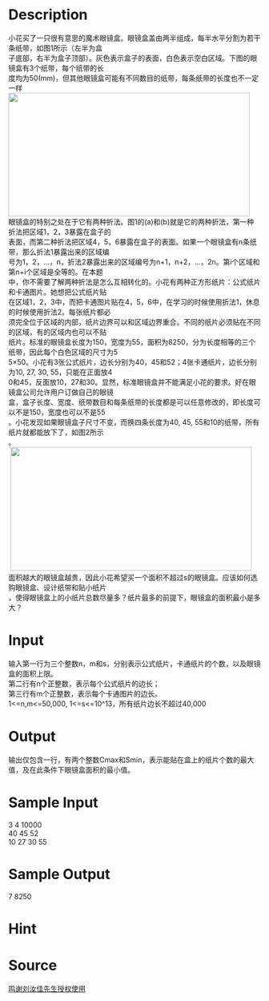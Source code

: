 
# Description

<div class="content"><div>小花买了一只很有意思的魔术眼镜盒。眼镜盒盖由两半组成，每半水平分割为若干条纸带，如图1所示（左半为盒</div>
<div>子底部，右半为盒子顶部）。灰色表示盒子的表面，白色表示空白区域。下图的眼镜盒有3个纸带，每个纸带的长</div>
<div>度均为50(mm)，但其他眼镜盒可能有不同数目的纸带，每条纸带的长度也不一定一样</div>
<div><img src="source/bzoj/1156/img/aHR0cHM6Ly9seWRzeS5jb20vSnVkZ2VPbmxpbmUvdXBsb2FkLzIwMTgwMi8xKDIpLnBuZw==.png" width="482" height="247" alt=""/></div>
<div>眼镜盒的特别之处在于它有两种折法。图1的(a)和(b)就是它的两种折法，第一种折法把区域1，2，3暴露在盒子的</div>
<div>表面，而第二种折法把区域4，5，6暴露在盒子的表面。如果一个眼镜盒有n条纸带，那么折法1暴露出来的区域编</div>
<div>号为1，2，...，n，折法2暴露出来的区域编号为n+1，n+2，...，2n。第i个区域和第n+i个区域是全等的。在本题</div>
<div>中，你不需要了解两种折法是怎么互相转化的。小花有两种正方形纸片：公式纸片和卡通图片。她想把公式纸片贴</div>
<div>在区域1，2，3中，而把卡通图片贴在4，5，6中，在学习的时候使用折法1，休息的时候使用折法2。每张纸片都必</div>
<div>须完全位于区域的内部，纸片边界可以和区域边界重合。不同的纸片必须贴在不同的区域，有的区域内也可以不贴</div>
<div>纸片。标准的眼镜盒长度为150，宽度为55，面积为8250，分为长度相等的三个纸带，因此每个白色区域的尺寸为5</div>
<div>5×50。小花有3张公式纸片，边长分别为40，45和52；4张卡通纸片，边长分别为10, 27, 30, 55，只能在正面放4</div>
<div>0和45，反面放10，27和30。显然，标准眼镜盒并不能满足小花的要求。好在眼镜盒公司允许用户订做自己的眼镜</div>
<div>盒，盒子长度、宽度、纸带数目和每条纸带的长度都是可以任意修改的，即长度可以不是150，宽度也可以不是55</div>
<div>。小花发现如果眼镜盒子尺寸不变，而换四条长度为40, 45, 55和10的纸带，所有纸片就都能放下了，如图2所示</div>
<div>。</div>
<div> <img src="source/bzoj/1156/img/aHR0cHM6Ly9seWRzeS5jb20vSnVkZ2VPbmxpbmUvdXBsb2FkLzIwMTgwMi8yKDEpLnBuZw==.png" width="482" height="247" alt=""/></div>
<div>面积越大的眼镜盒越贵，因此小花希望买一个面积不超过s的眼镜盒。应该如何选购眼镜盒、设计纸带和贴小纸片</div>
<div>，使得眼镜盒上的小纸片总数尽量多？纸片最多的前提下，眼镜盒的面积最小是多大？ </div>
<div></div></div>

# Input

<div class="content"><div>
<div>输入第一行为三个整数n，m和s，分别表示公式纸片，卡通纸片的个数，以及眼镜盒的面积上限。</div>
<div>第二行有n个正整数，表示每个公式纸片的边长；</div>
<div>第三行有m个正整数，表示每个卡通图片的边长。</div>
<div>1&lt;=n,m&lt;=50,000, 1&lt;=s&lt;=10^13，所有纸片边长不超过40,000</div>
</div>
<div></div></div>

# Output

<div class="content"><p>输出仅包含一行，有两个整数Cmax和Smin，表示能贴在盒上的纸片个数的最大值，及在此条件下眼镜盒面积的最小值。</p></div>

# Sample Input

<div class="content"><span class="sampledata">3 4 10000<br/>
40 45 52<br/>
10 27 30 55</span></div>

# Sample Output

<div class="content"><span class="sampledata">7 8250</span></div>

# Hint

<div class="content"><p></p></div>

# Source

<div class="content"><p><a href="problemset.php?search=鸣谢刘汝佳先生授权使用">鸣谢刘汝佳先生授权使用</a></p></div>

